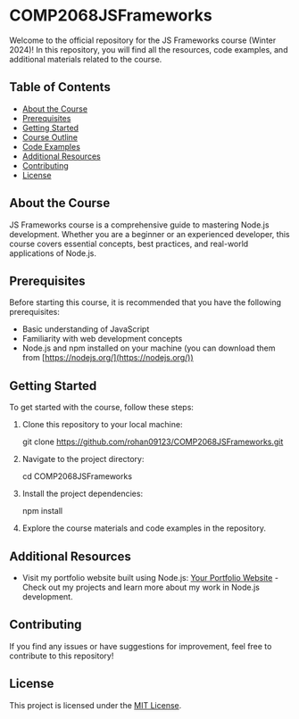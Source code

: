 # COMP2068JSFrameworks

Welcome to the official repository for the JS Frameworks course (Winter 2024)! In this repository, you will find all the resources, code examples, and additional materials related to the course.

## Table of Contents

- [About the Course](#about-the-course)
- [Prerequisites](#prerequisites)
- [Getting Started](#getting-started)
- [Course Outline](#course-outline)
- [Code Examples](#code-examples)
- [Additional Resources](#additional-resources)
- [Contributing](#contributing)
- [License](#license)

## About the Course

JS Frameworks course is a comprehensive guide to mastering Node.js development. Whether you are a beginner or an experienced developer, this course covers essential concepts, best practices, and real-world applications of Node.js.

## Prerequisites

Before starting this course, it is recommended that you have the following prerequisites:

- Basic understanding of JavaScript
- Familiarity with web development concepts
- Node.js and npm installed on your machine (you can download them from [https://nodejs.org/](https://nodejs.org/))

## Getting Started

To get started with the course, follow these steps:

1. Clone this repository to your local machine:

   git clone https://github.com/rohan09123/COMP2068JSFrameworks.git

2. Navigate to the project directory:
    
    cd COMP2068JSFrameworks

3. Install the project dependencies:

    npm install

4. Explore the course materials and code examples in the repository.

## Additional Resources

- Visit my portfolio website built using Node.js: [Your Portfolio Website](https://www.yourportfoliowebsite.com) - Check out my projects and learn more about my work in Node.js development.

## Contributing

If you find any issues or have suggestions for improvement, feel free to contribute to this repository!

## License

This project is licensed under the [MIT License](LICENSE).
